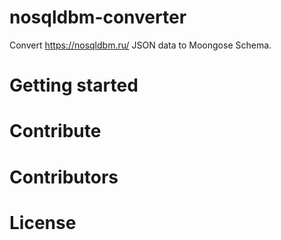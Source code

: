 # nosqldbm-converter

Convert https://nosqldbm.ru/ JSON data to Moongose Schema.

# Getting started

# Contribute

# Contributors

# License
